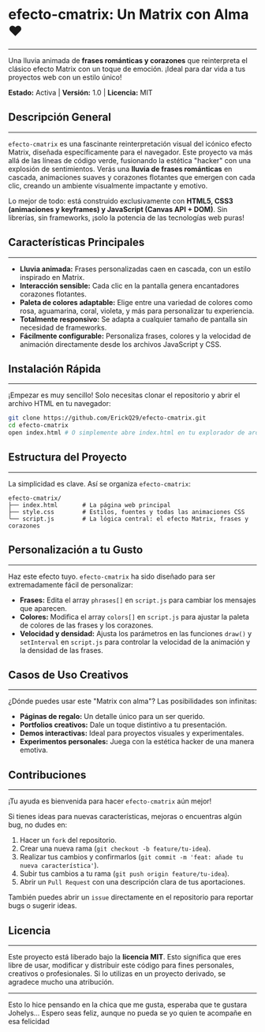 
# efecto-cmatrix: Un Matrix con Alma ❤️

-----

Una lluvia animada de **frases románticas y corazones** que reinterpreta el clásico efecto Matrix con un toque de emoción. ¡Ideal para dar vida a tus proyectos web con un estilo único\!

**Estado:** Activa | **Versión:** 1.0 | **Licencia:** MIT

## Descripción General

-----

`efecto-cmatrix` es una fascinante reinterpretación visual del icónico efecto Matrix, diseñada específicamente para el navegador. Este proyecto va más allá de las líneas de código verde, fusionando la estética "hacker" con una explosión de sentimientos. Verás una **lluvia de frases románticas** en cascada, animaciones suaves y corazones flotantes que emergen con cada clic, creando un ambiente visualmente impactante y emotivo.

Lo mejor de todo: está construido exclusivamente con **HTML5, CSS3 (animaciones y keyframes) y JavaScript (Canvas API + DOM)**. Sin librerías, sin frameworks, ¡solo la potencia de las tecnologías web puras\!

## Características Principales

-----

  * **Lluvia animada:** Frases personalizadas caen en cascada, con un estilo inspirado en Matrix.
  * **Interacción sensible:** Cada clic en la pantalla genera encantadores corazones flotantes.
  * **Paleta de colores adaptable:** Elige entre una variedad de colores como rosa, aguamarina, coral, violeta, y más para personalizar tu experiencia.
  * **Totalmente responsivo:** Se adapta a cualquier tamaño de pantalla sin necesidad de frameworks.
  * **Fácilmente configurable:** Personaliza frases, colores y la velocidad de animación directamente desde los archivos JavaScript y CSS.

## Instalación Rápida

-----

¡Empezar es muy sencillo\! Solo necesitas clonar el repositorio y abrir el archivo HTML en tu navegador:

```bash
git clone https://github.com/ErickQ29/efecto-cmatrix.git
cd efecto-cmatrix
open index.html # O simplemente abre index.html en tu explorador de archivos
```

## Estructura del Proyecto

-----

La simplicidad es clave. Así se organiza `efecto-cmatrix`:

```plaintext
efecto-cmatrix/
├── index.html       # La página web principal
├── style.css        # Estilos, fuentes y todas las animaciones CSS
└── script.js        # La lógica central: el efecto Matrix, frases y corazones
```

## Personalización a tu Gusto

-----

Haz este efecto tuyo. `efecto-cmatrix` ha sido diseñado para ser extremadamente fácil de personalizar:

  * **Frases:** Edita el array `phrases[]` en `script.js` para cambiar los mensajes que aparecen.
  * **Colores:** Modifica el array `colors[]` en `script.js` para ajustar la paleta de colores de las frases y los corazones.
  * **Velocidad y densidad:** Ajusta los parámetros en las funciones `draw()` y `setInterval` en `script.js` para controlar la velocidad de la animación y la densidad de las frases.

## Casos de Uso Creativos

-----

¿Dónde puedes usar este "Matrix con alma"? Las posibilidades son infinitas:

  * **Páginas de regalo:** Un detalle único para un ser querido.
  * **Portfolios creativos:** Dale un toque distintivo a tu presentación.
  * **Demos interactivas:** Ideal para proyectos visuales y experimentales.
  * **Experimentos personales:** Juega con la estética hacker de una manera emotiva.

## Contribuciones

-----

¡Tu ayuda es bienvenida para hacer `efecto-cmatrix` aún mejor\!

Si tienes ideas para nuevas características, mejoras o encuentras algún bug, no dudes en:

1.  Hacer un `fork` del repositorio.
2.  Crear una nueva rama (`git checkout -b feature/tu-idea`).
3.  Realizar tus cambios y confirmarlos (`git commit -m 'feat: añade tu nueva característica'`).
4.  Subir tus cambios a tu rama (`git push origin feature/tu-idea`).
5.  Abrir un `Pull Request` con una descripción clara de tus aportaciones.

También puedes abrir un `issue` directamente en el repositorio para reportar bugs o sugerir ideas.

## Licencia

-----

Este proyecto está liberado bajo la **licencia MIT**. Esto significa que eres libre de usar, modificar y distribuir este código para fines personales, creativos o profesionales. Si lo utilizas en un proyecto derivado, se agradece mucho una atribución.

-----
Esto lo hice pensando en la chica que me gusta, esperaba que te gustara Johelys... Espero seas feliz, aunque no pueda se yo quien te acompañe en esa felicidad
